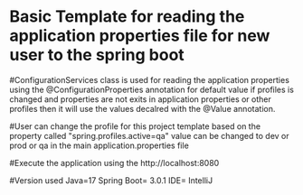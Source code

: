 
# Basic Template for reading the application properties file for new user to the spring boot

#ConfigurationServices class is used for reading the application properties using the @ConfigurationProperties annotation for default value if profiles is changed and properties are not exits in application properties or other profiles then it will use the values decalred with the @Value annotation.

#User can change the profile for this project template based on the property called "spring.profiles.active=qa" value can be changed to dev or prod or qa in the main application.properties file

#Execute the application using the http://localhost:8080

#Version used
Java=17
Spring Boot= 3.0.1
IDE= IntelliJ

